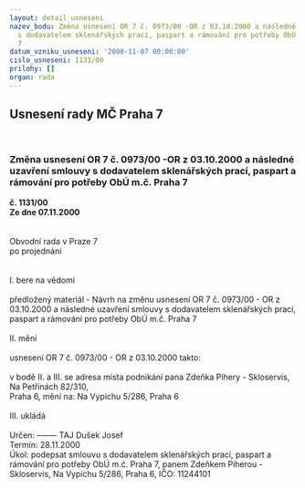 ```yaml
---
layout: detail_usneseni
nazev_bodu: Změna usnesení OR 7 č. 0973/00 -OR z 03.10.2000 a následné uzavření smlouvy
  s dodavatelem sklenářských prací, paspart a rámování pro potřeby ObÚ m.č. Praha
  7
datum_vzniku_usneseni: '2000-11-07 00:00:00'
cislo_usneseni: 1131/00
prilohy: []
organ: rada
---
```

<div id="ucUsn_pList" class="usn">
	<span><h2>Usnesení rady MČ Praha 7 </h2>
<br></span><div class="standBody">
<span><h3>Změna usnesení OR 7 č. 0973/00 -OR z 03.10.2000 a následné uzavření smlouvy s dodavatelem sklenářských prací, paspart a rámování pro potřeby ObÚ m.č. Praha 7</h3></span><div class="center">
		<strong>č. 1131/00</strong><br>
	</div>
<div class="center">
		<strong>Ze dne 07.11.2000</strong><br><br>
	</div>
<br>Obvodní rada v Praze 7<br>po projednání<br><br><br>I.	bere na vědomí<br><br> předložený materiál - Návrh na změnu usnesení OR 7 č. 0973/00 - OR z 03.10.2000 a následné uzavření smlouvy s dodavatelem sklenářských prací, paspart a rámování pro potřeby ObÚ m.č. Praha 7<br><br>II.	mění <br><br>usnesení OR 7 č. 0973/00 - OR z 03.10.2000 takto:<br><br>v bodě II. a III. se adresa místa podnikání pana Zdeňka Pihery - Skloservis, Na Petřinách 82/310, <br>Praha 6, mění na:  Na Vypichu 5/286, Praha 6<br><br>III.	ukládá <br><br> Určen:	–––––	TAJ Dušek Josef<br>Termín: 28.11.2000<br>Úkol:	podepsat smlouvu s dodavatelem sklenářských prací, paspart a rámování pro potřeby ObÚ m.č. Praha 7, panem Zdeňkem Piherou - Skloservis, Na Vypichu 5/286, Praha 6, IČO: 11244101<br> <br><br><br><br> <br>
</div>
</div>